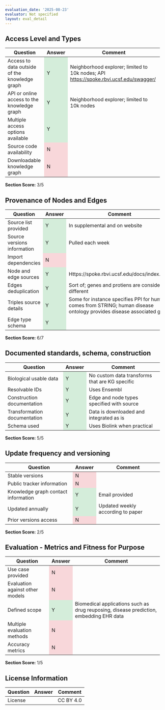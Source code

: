 ```yaml
---
evaluation_date: '2025-08-23'
evaluator: Not specified
layout: eval_detail
---
```


## Access Level and Types
<div class="table-responsive">
<table class="table table-striped">
<thead><tr><th>Question</th><th>Answer</th><th>Comment</th></tr></thead><tbody>
<tr><td>Access to data outside of the knowledge graph</td><td style="background-color:#d4edda;">Y</td><td>Neighborhood explorer; limited to 10k nodes; API <a href="https://spoke.rbvi.ucsf.edu/swagger/">https://spoke.rbvi.ucsf.edu/swagger/</a></td></tr>
<tr><td>API or online access to the knowledge graph</td><td style="background-color:#d4edda;">Y</td><td>Neighborhood explorer; limited to 10k nodes</td></tr>
<tr><td>Multiple access options available</td><td style="background-color:#d4edda;">Y</td><td></td></tr>
<tr><td>Source code availability</td><td style="background-color:#f8d7da;">N</td><td></td></tr>
<tr><td>Downloadable knowledge graph</td><td style="background-color:#f8d7da;">N</td><td></td></tr>
</tbody></table></div>
<p><strong>Section Score:</strong> 3/5</p>

## Provenance of Nodes and Edges
<div class="table-responsive">
<table class="table table-striped">
<thead><tr><th>Question</th><th>Answer</th><th>Comment</th></tr></thead><tbody>
<tr><td>Source list provided</td><td style="background-color:#d4edda;">Y</td><td>In supplemental and on website</td></tr>
<tr><td>Source versions information</td><td style="background-color:#d4edda;">Y</td><td>Pulled each week</td></tr>
<tr><td>Import dependencies</td><td style="background-color:#f8d7da;">N</td><td></td></tr>
<tr><td>Node and edge sources</td><td style="background-color:#d4edda;">Y</td><td>Https://spoke.rbvi.ucsf.edu/docs/index.html</td></tr>
<tr><td>Edges deduplication</td><td style="background-color:#d4edda;">Y</td><td>Sort of; genes and protiens are considered different</td></tr>
<tr><td>Triples source details</td><td style="background-color:#d4edda;">Y</td><td>Some for instance specifies PPI for humans comes from STRING; human disease ontology provides disease associated gene</td></tr>
<tr><td>Edge type schema</td><td style="background-color:#d4edda;">Y</td><td></td></tr>
</tbody></table></div>
<p><strong>Section Score:</strong> 6/7</p>

## Documented standards, schema, construction
<div class="table-responsive">
<table class="table table-striped">
<thead><tr><th>Question</th><th>Answer</th><th>Comment</th></tr></thead><tbody>
<tr><td>Biological usable data</td><td style="background-color:#d4edda;">Y</td><td>No custom data transforms that are KG specific</td></tr>
<tr><td>Resolvable IDs</td><td style="background-color:#d4edda;">Y</td><td>Uses Ensembl</td></tr>
<tr><td>Construction documentation</td><td style="background-color:#d4edda;">Y</td><td>Edge and node types specified with source</td></tr>
<tr><td>Transformation documentation</td><td style="background-color:#d4edda;">Y</td><td>Data is downloaded and integrated as is</td></tr>
<tr><td>Schema used</td><td style="background-color:#d4edda;">Y</td><td>Uses Biolink when practical</td></tr>
</tbody></table></div>
<p><strong>Section Score:</strong> 5/5</p>

## Update frequency and versioning
<div class="table-responsive">
<table class="table table-striped">
<thead><tr><th>Question</th><th>Answer</th><th>Comment</th></tr></thead><tbody>
<tr><td>Stable versions</td><td style="background-color:#f8d7da;">N</td><td></td></tr>
<tr><td>Public tracker information</td><td style="background-color:#f8d7da;">N</td><td></td></tr>
<tr><td>Knowledge graph contact information</td><td style="background-color:#d4edda;">Y</td><td>Email provided</td></tr>
<tr><td>Updated annually</td><td style="background-color:#d4edda;">Y</td><td>Updated weekly according to paper</td></tr>
<tr><td>Prior versions access</td><td style="background-color:#f8d7da;">N</td><td></td></tr>
</tbody></table></div>
<p><strong>Section Score:</strong> 2/5</p>

## Evaluation - Metrics and Fitness for Purpose
<div class="table-responsive">
<table class="table table-striped">
<thead><tr><th>Question</th><th>Answer</th><th>Comment</th></tr></thead><tbody>
<tr><td>Use case provided</td><td style="background-color:#f8d7da;">N</td><td></td></tr>
<tr><td>Evaluation against other models</td><td style="background-color:#f8d7da;">N</td><td></td></tr>
<tr><td>Defined scope</td><td style="background-color:#d4edda;">Y</td><td>Biomedical applications such as drug reuposing, disease prediction, embedding EHR data</td></tr>
<tr><td>Multiple evaluation methods</td><td style="background-color:#f8d7da;">N</td><td></td></tr>
<tr><td>Accuracy metrics</td><td style="background-color:#f8d7da;">N</td><td></td></tr>
</tbody></table></div>
<p><strong>Section Score:</strong> 1/5</p>

## License Information
<div class="table-responsive">
<table class="table table-striped">
<thead><tr><th>Question</th><th>Answer</th><th>Comment</th></tr></thead><tbody>
<tr><td>License</td><td></td><td>CC BY 4.0</td></tr>
</tbody></table></div>

